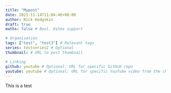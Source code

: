 ```yaml
---
title: "Mypost"
date: 2021-11-14T11:04:46+08:00
author: Nick Hodgskin
draft: true
maths: false # Bool. Katex support

# Organisation
tags: ["test", "test3"] # Relevant tags
series: testseries2 # Optional
thumbnail: # URL to post thumbnail

# Linking
github: youtube # Optional: URL for specific GitHub repo
youtube: youtube # Optional: URL for specific YouTube video from the channel
---
```

This is a test
